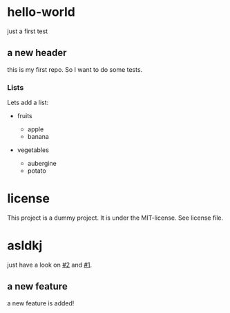 # hello-world
just a first test

## a new header
this is my first repo. So I want to do some tests.

### Lists
Lets add a list:
* fruits
	- apple
	- banana

* vegetables
	- aubergine
	- potato

# license
This project is a dummy project. It is under the MIT-license. See license file.

# asldkj
just have a look on [#2](https://github.com/losgehts/hello-world/issues/2) and [#1](https://github.com/losgehts/hello-world/issues/1).

## a new feature
a new feature is added!
